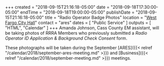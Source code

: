 +++
created = "2018-09-15T21:16:18-05:00"
date = "2018-09-18T17:30:00-05:00"
endTime = "2018-09-18T19:00:00-05:00"
publishDate = "2018-09-15T21:16:18-05:00"
title = "Radio Operator Badge Photos"
location = "[West Fargo City Hall](/places/west-fargo-city-hall/)"
contact = "ares"
dates = [ "Public Service" ]
outputs = [ "HTML", "Calendar" ]
+++
Amanda Johnson, Cass County EM assistant, will be taking photos of RRRA
Members who previously submitted a *Radio Operator ID Application & Background
Check Consent* form.

These photographs will be taken during the September
[ARES]({{< relref "/calendar/2018/september-ares-meeting.md" >}}) and
[Business]({{< relref "/calendar/2018/september-meeting.md" >}}) meetings.
